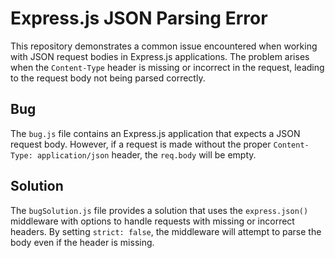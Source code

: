 # Express.js JSON Parsing Error

This repository demonstrates a common issue encountered when working with JSON request bodies in Express.js applications. The problem arises when the `Content-Type` header is missing or incorrect in the request, leading to the request body not being parsed correctly.

## Bug

The `bug.js` file contains an Express.js application that expects a JSON request body. However, if a request is made without the proper `Content-Type: application/json` header, the `req.body` will be empty.

## Solution

The `bugSolution.js` file provides a solution that uses the `express.json()` middleware with options to handle requests with missing or incorrect headers. By setting `strict: false`, the middleware will attempt to parse the body even if the header is missing.